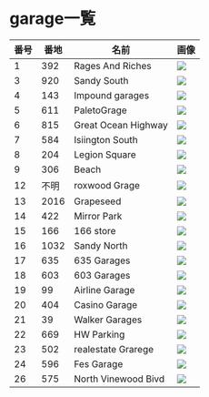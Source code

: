 # garage一覧

|  番号  |  番地  |  名前  |  画像  |
| ---- | ---- | ---- | ---- |
|  1  |  392  |  Rages And Riches  |  ![](https://cdn.discordapp.com/attachments/1159767551748886628/1168447784232423424/file.png)  |
|  3  |  920  |  Sandy South  |  ![](https://cdn.discordapp.com/attachments/1159767551748886628/1168448690650890310/file.png)  |
|  4  |  143  |  Impound garages  |  ![](https://cdn.discordapp.com/attachments/1159767551748886628/1168449848580784159/file.png)  |
|  5  |  611  |  PaletoGrage  |  ![](https://cdn.discordapp.com/attachments/1159767551748886628/1168451080468844554/file.png)  |
|  6  |  815  |  Great Ocean Highway  |  ![](https://cdn.discordapp.com/attachments/1159767551748886628/1168451820893519872/file.png)  |
|  7  |  584  |  Isiington South  |  ![](https://cdn.discordapp.com/attachments/1159767551748886628/1168452759910105128/file.png)  |
|  8  |  204  |  Legion Square  |  ![](https://cdn.discordapp.com/attachments/1159767551748886628/1168453348203184129/file.png)  |
|  9  |  306  |  Beach  |  ![](https://cdn.discordapp.com/attachments/1159767551748886628/1168454109167362149/file.png)  |
|  12  |  不明  |  roxwood Grage  |  ![](https://cdn.discordapp.com/attachments/1159767551748886628/1168457388874010714/file.png)  |
|  13  |  2016  |  Grapeseed  |  ![](https://cdn.discordapp.com/attachments/1159767551748886628/1168459092021481492/file.png)  |
|  14  |  422  |  Mirror Park  |  ![](https://cdn.discordapp.com/attachments/1159767551748886628/1168460924596801588/file.png)  |
|  15  |  166  |  166 store  |  ![](https://cdn.discordapp.com/attachments/1159767551748886628/1168461521207173190/file.png)  |
|  16  |  1032  |  Sandy North  |  ![](https://cdn.discordapp.com/attachments/1159767551748886628/1168463189722271804/file.png)  |
|  17  |  635  |  635 Garages  |  ![](https://cdn.discordapp.com/attachments/1159767551748886628/1168464611176095804/file.png)  |
|  18  |  603  |  603 Garages  |  ![](https://cdn.discordapp.com/attachments/1159767551748886628/1168468327841144912/file.png)  |
|  19  |  99  |  Airline Garage  |  ![](https://cdn.discordapp.com/attachments/1159767551748886628/1168469215259410513/file.png)  |
|  20  |  404  |  Casino Garage  |  ![](https://cdn.discordapp.com/attachments/1159767551748886628/1168470036818690108/file.png)  |
|  21  |  39  |  Walker Garages  |  ![](https://cdn.discordapp.com/attachments/1159767551748886628/1168470884881797140/file.png)  |
|  22  |  669  |  HW Parking  |  ![](https://cdn.discordapp.com/attachments/1159767551748886628/1168471814742233159/file.png)  |
|  23  |  502  |  realestate Grarege  |  ![](https://cdn.discordapp.com/attachments/1159767551748886628/1168472281924767744/file.png)  |
|  24  |  596  |  Fes Garage  |  ![](https://cdn.discordapp.com/attachments/1159767551748886628/1168473155992571914/file.png)  |
|  26  |  575  |  North Vinewood Bivd  |  ![](https://cdn.discordapp.com/attachments/1159767551748886628/1168472804237258802/file.png)  |


